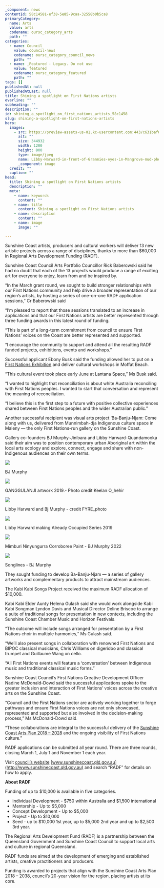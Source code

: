 ```yaml
---
_component: news
contentId: 58c14581-ef38-5e85-9caa-32558b0b5ca8
primaryCategory:
  name: Arts
  value: arts
  codename: oursc_category_arts
  path: ""
categories:
  - name: Council
    value: council-news
    codename: oursc_category_council_news
    path: ""
  - name: _Featured - Legacy. Do not use
    value: featured
    codename: oursc_category_featured
    path: ""
tags: []
publishedAt: null
publishedAtLast: null
title: Shining a spotlight on First Nations artists
overline: ""
subheading: ""
description: ""
id: shining_a_spotlight_on_first_nations_artists_58c1458
slug: shining-a-spotlight-on-first-nations-artists
hero:
  images:
    - src: https://preview-assets-us-01.kc-usercontent.com:443/c631baf8-1b46-001f-580c-d0001b68b4a8/33f197c3-e5b5-4fa0-be69-70edac888008/Libby-Harward-in-front-of-Grannies-eyes-in-Mangrove-mud-photo-credit-Fyre-photo-1.jpg
      alt: ""
      size: 344932
      width: 1200
      height: 800
      type: image/jpeg
      name: Libby-Harward-in-front-of-Grannies-eyes-in-Mangrove-mud-photo-credit-Fyre-photo-1.jpg
      _component: image
  credit: ""
  caption: ""
head:
  title: Shining a spotlight on First Nations artists
  description: ""
  meta:
    - name: keywords
      content: ""
    - name: title
      content: Shining a spotlight on First Nations artists
    - name: description
      content: ""
    - name: image
      image: ""

---
```

Sunshine Coast artists, producers and cultural workers will deliver 13 new artistic projects across a range of disciplines, thanks to more than $60,000 in Regional Arts Development Funding (RADF).

Sunshine Coast Council Arts Portfolio Councillor Rick Baberowski said he had no doubt that each of the 13 projects would produce a range of exciting art for everyone to enjoy, learn from and be inspired by.

“In the March grant round, we sought to build stronger relationships with our First Nations community and help drive a broader representation of our region’s artists, by hosting a series of one-on-one RADF application sessions,” Cr Baberowski said

“I’m pleased to report that those sessions translated to an increase in applications and that our First Nations artists are better represented through three funding awards in this latest round of funding.

“This is part of a long-term commitment from council to ensure First Nations’ voices on the Coast are better represented and supported.

“I encourage the community to support and attend all the resulting RADF funded projects, exhibitions, events and workshops.”

Successful applicant Ebony Busk said the funding allowed her to put on a [First Nations Exhibition](https://www.instagram.com/p/CeSS7QZBD7K/?hl=en)
&#x20;and deliver cultural workshops in Moffat Beach.

“This cultural event took place early June at Lantana Space,” Ms Busk said.

“I wanted to highlight that reconciliation is about white Australia reconciling with First Nations peoples. I wanted to start that conversation and represent the meaning of reconciliation.

“I believe this is the first step to a future with positive collective experiences shared between First Nations peoples and the wider Australian public.”

Another successful recipient was visual arts project ‘Ba-Banju-Njam: Come along with us, delivered from Munnimbah-dja Indigenous culture space in Maleny — the only First Nations-run gallery on the Sunshine Coast.

Gallery co-founders BJ Murphy-Jinibara and Libby Harward-Quandamooka said their aim was to position contemporary urban Aboriginal art within the local arts ecology and explore, connect, engage and share with non-Indigenous audiences on their own terms.

![](https://preview-assets-us-01.kc-usercontent.com:443/c631baf8-1b46-001f-580c-d0001b68b4a8/bed27225-9ed6-40ce-935b-d36b23fe9e98/BJ-Murphy-credit-FYRE-photo-2-683x1024.jpg)

BJ Murphy

![](https://preview-assets-us-01.kc-usercontent.com:443/c631baf8-1b46-001f-580c-d0001b68b4a8/de906a2e-a8f0-45e1-bc9d-919cc0ed522a/GANGGULANJI-artwork-2019.-Photo-credit-Keelan-O_hehir_-3-1024x683.jpg)

GANGGULANJI artwork 2019.- Photo credit Keelan O\_hehir

![](https://preview-assets-us-01.kc-usercontent.com:443/c631baf8-1b46-001f-580c-d0001b68b4a8/23ac7fff-48ae-412d-8789-63fcf2ece6be/Libby-Harward-and-Bj-Murphy-credit-FYRE_photolores-23-2-1024x1024.jpg)

Libby Harward and Bj Murphy - credit FYRE\_photo

![](https://preview-assets-us-01.kc-usercontent.com:443/c631baf8-1b46-001f-580c-d0001b68b4a8/5f7c392b-9f08-4f59-a928-e7fd7a0ed24b/Libby-Harward-making-Already-Occupied-Series-2019-3-1024x683.jpg)

Libby Harward making Already Occupied Series 2019

![](https://preview-assets-us-01.kc-usercontent.com:443/c631baf8-1b46-001f-580c-d0001b68b4a8/43f58871-cb80-4cd9-88fb-e9346f7f9f03/Mimburi-Ninyungurra-Corroboree-Paint-BJ-Murphy-2022-3-683x1024.jpg)

Mimburi Ninyungurra Corroboree Paint - BJ Murphy 2022

![](https://preview-assets-us-01.kc-usercontent.com:443/c631baf8-1b46-001f-580c-d0001b68b4a8/89610343-9883-4edf-8c53-068bbaa38435/SONGLINES-BJ-MURPHY-1-2.png)

Songlines - BJ Murphy

They sought funding to develop Ba-Banju-Njam — a series of gallery artworks and complementary products to attract mainstream audiences.

The Kabi Kabi Songs Project received the maximum RADF allocation of $10,000.

Kabi Kabi Elder Aunty Helena Gulash said she would work alongside Kabi Kabi Songman Lyndon Davis and Musical Director Deline Briscoe to arrange a suite of traditional songs for presentation in new contexts, including the Sunshine Coast Chamber Music and Horizon Festivals.

“The outcome will include songs arranged for presentation by a First Nations choir in multiple harmonies,” Ms Gulash said.

“We’ll also present songs in collaboration with renowned First Nations and BIPOC classical musicians, Chris Williams on digeridoo and classical trumpet and Guillaume Wang on cello.

“All First Nations events will feature a ‘conversation’ between Indigenous music and traditional classical music forms.”

Sunshine Coast Council’s First Nations Creative Development Officer Nadine McDonald-Dowd said the successful applications spoke to the greater inclusion and interaction of First Nations’ voices across the creative arts on the Sunshine Coast.

“Council and the First Nations sector are actively working together to forge pathways and ensure First Nations voices are not only showcased, represented and supported but also involved in the decision-making process,” Ms McDonald-Dowd said.

“These collaborations are integral to the successful delivery of the [Sunshine Coast Arts Plan 2018 – 2028](https://www.sunshinecoast.qld.gov.au/Council/Planning-and-Projects/Council-Plans/Sunshine-Coast-Arts-Plan)
&#x20;and the ongoing visibility of First Nations culture.”

RADF applications can be submitted all year round. There are three rounds, closing March 1, July 1 and November 1 each year.

Visit [council’s website](https://www.sunshinecoast.qld.gov.au/Experience-Sunshine-Coast/Arts-and-Culture/RADF)
&#x20;[www.sunshinecoast.qld.gov.au](http://www.sunshinecoast.qld.gov.au)
&#x20;and search “RADF” for details on how to apply. 

**About RADF**

Funding of up to $10,000 is available in five categories.

*   Individual Development - $750 within Australia and $1,500 international
*   Mentorship - Up to $5,000
*   Concept Development - Up to $5,000
*   Project - Up to $10,000
*   Seed - up to $10,000 1st year, up to $5,000 2nd year and up to $2,500 3rd year.

The Regional Arts Development Fund (RADF) is a partnership between the Queensland Government and Sunshine Coast Council to support local arts and culture in regional Queensland. 

RADF funds are aimed at the development of emerging and established artists, creative practitioners and producers. 

Funding is awarded to projects that align with the Sunshine Coast Arts Plan 2018 – 2038, council’s 20-year vision for the region, placing artists at its core.
